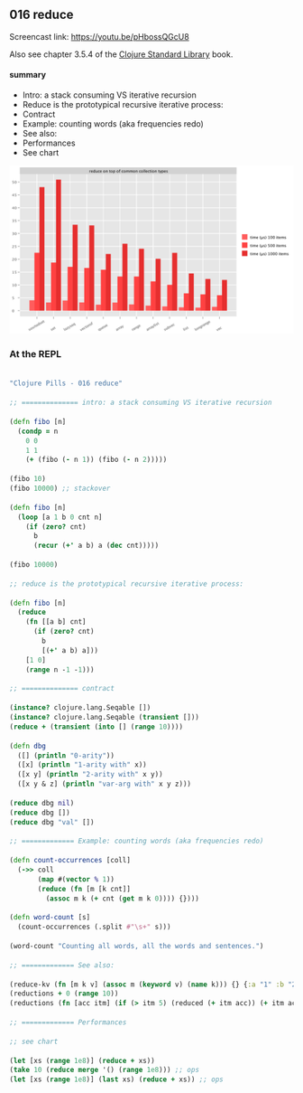 ## 016 reduce

Screencast link: https://youtu.be/pHbossQGcU8

Also see chapter 3.5.4 of the [Clojure Standard Library](https://www.manning.com/books/clojure-standard-library) book.

#### summary

* Intro: a stack consuming VS iterative recursion
* Reduce is the prototypical recursive iterative process:
* Contract
* Example: counting words (aka frequencies redo)
* See also:
* Performances
* See chart

![perf](https://github.com/reborg/clojure-pills/blob/master/doc/reduce-bench.png)

### At the REPL

```clojure

"Clojure Pills - 016 reduce"

;; ============== intro: a stack consuming VS iterative recursion

(defn fibo [n]
  (condp = n
    0 0
    1 1
    (+ (fibo (- n 1)) (fibo (- n 2)))))

(fibo 10)
(fibo 10000) ;; stackover

(defn fibo [n]
  (loop [a 1 b 0 cnt n]
    (if (zero? cnt)
      b
      (recur (+' a b) a (dec cnt)))))

(fibo 10000)

;; reduce is the prototypical recursive iterative process:

(defn fibo [n]
  (reduce
    (fn [[a b] cnt]
      (if (zero? cnt)
        b
        [(+' a b) a]))
    [1 0]
    (range n -1 -1)))

;; ============== contract

(instance? clojure.lang.Seqable [])
(instance? clojure.lang.Seqable (transient []))
(reduce + (transient (into [] (range 10))))

(defn dbg
  ([] (println "0-arity"))
  ([x] (println "1-arity with" x))
  ([x y] (println "2-arity with" x y))
  ([x y & z] (println "var-arg with" x y z)))

(reduce dbg nil)
(reduce dbg [])
(reduce dbg "val" [])

;; ============= Example: counting words (aka frequencies redo)

(defn count-occurrences [coll]
  (->> coll
       (map #(vector % 1))
       (reduce (fn [m [k cnt]]
         (assoc m k (+ cnt (get m k 0)))) {})))

(defn word-count [s]
  (count-occurrences (.split #"\s+" s)))

(word-count "Counting all words, all the words and sentences.")

;; ============= See also:

(reduce-kv (fn [m k v] (assoc m (keyword v) (name k))) {} {:a "1" :b "2"})
(reductions + 0 (range 10))
(reductions (fn [acc itm] (if (> itm 5) (reduced (+ itm acc)) (+ itm acc))) (range 10))

;; ============= Performances

;; see chart

(let [xs (range 1e8)] (reduce + xs))
(take 10 (reduce merge '() (range 1e8))) ;; ops
(let [xs (range 1e8)] (last xs) (reduce + xs)) ;; ops

```


